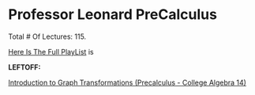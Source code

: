 # Professor Leonard PreCalculus

Total # Of Lectures: 115.

[Here Is The Full PlayList](https://www.youtube.com/playlist?list=PLDesaqWTN6ESsmwELdrzhcGiRhk5DjwLP)
is

**LEFTOFF:**

[Introduction to Graph Transformations (Precalculus - College Algebra 14)](https://www.youtube.com/watch?v=sTCRB6hMsC4)
